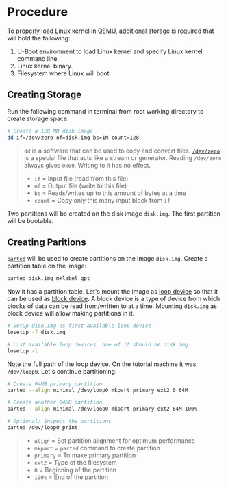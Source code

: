 # Procedure

To properly load Linux kernel in QEMU, additional storage is required that will hold the following:
1. U-Boot environment to load Linux kernel and specify Linux kernel command line.
2. Linux kernel binary.
3. Filesystem where Linux will boot.

## Creating Storage

Run the following command in terminal from root working directory to create storage space:
``` bash
# Create a 128 MB disk image
dd if=/dev/zero of=disk.img bs=1M count=128
```
> `dd` is a software that can be used to copy and convert files. [`/dev/zero`](https://unix.stackexchange.com/questions/63238/purpose-of-dev-zero) is a special file that acts like a stream or generator. Reading `/dev/zero` always gives `0x00`. Writing to it has no effect.
> - `if` = Input file (read from this file)
> - `of` = Output file (write to this file)
> - `bs` = Reads/writes up to this amount of bytes at a time
> - `count` = Copy only this many input block from `if`

Two partitions will be created on the disk image `disk.img`. The first partition will be bootable.

## Creating Paritions

[`parted`](https://linux.die.net/man/8/parted) will be used to create partitions on the image `disk.img`. Create a partition table on the image:
``` bash
parted disk.img mklabel gpt
```

Now it has a partition table. Let's mount the image as [loop device](https://en.wikipedia.org/wiki/Loop_device) so that it can be used as [block device](https://en.wikipedia.org/wiki/Device_file#Block_devices). A block device is a type of device from which blocks of data can be read from/written to at a time. Mounting `disk.img` as block device will allow making partitions in it.
``` bash
# Setup disk.img as first available loop device
losetup -f disk.img

# List available loop devices, one of it should be disk.img
losetup -l
```
Note the full path of the loop device. On the tutorial machine it was `/dev/loop0`. Let's continue partitioning:
``` bash
# Create 64MB primary partition
parted --align minimal /dev/loop0 mkpart primary ext2 0 64M

# Create another 64MB partition
parted --align minimal /dev/loop0 mkpart primary ext2 64M 100%

# Optional: inspect the partitions
parted /dev/loop0 print
```
> - `align` = Set partition alignment for optimum performance
> - `mkpart` = `parted` command to create partition
> - `primary` = To make primary partition
> - `ext2` = Type of the filesystem
> - `0` = Beginning of the partition
> - `100%` = End of the partition

